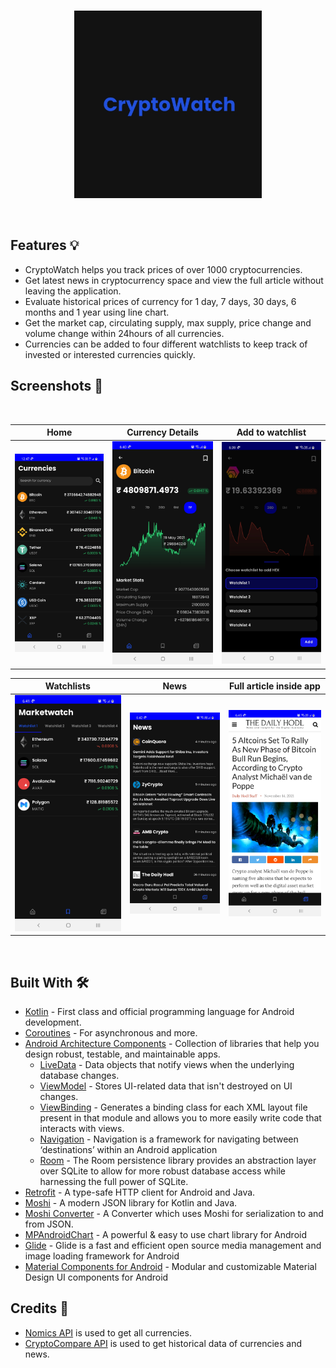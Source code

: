 <br/>
  <p align="center"><img src="screenshots/launcher_icon.jpg" height="300" /></p>
<br/>

## Features 💡
- CryptoWatch helps you track prices of over 1000 cryptocurrencies.
- Get latest news in cryptocurrency space and view the full article without leaving the application.
- Evaluate historical prices of currency for 1 day, 7 days, 30 days, 6 months and 1 year using line chart.
- Get the market cap, circulating supply, max supply, price change and volume change within 24hours of all currencies.
- Currencies can be added to four different watchlists to keep track of invested or interested currencies quickly.

## Screenshots 📸
</br>
  
|   Home   |   Currency Details    |   Add to watchlist  
|---	|---	|---
|  ![](https://github.com/jaym21/CryptoWatch/blob/main/screenshots/screenshot1.jpg)    |  ![](https://github.com/jaym21/CryptoWatch/blob/main/screenshots/screenshot2.jpg)    |   ![](https://github.com/jaym21/CryptoWatch/blob/main/screenshots/screenshot3.jpg)    

|   Watchlists   |  News   |   Full article inside app 
|---	|---	|---
|  ![](https://github.com/jaym21/CryptoWatch/blob/main/screenshots/screenshot4.jpg)    |  ![](https://github.com/jaym21/CryptoWatch/blob/main/screenshots/screenshot5.jpg)    |   ![](https://github.com/jaym21/CryptoWatch/blob/main/screenshots/screenshot6.jpg)  

</br>

## Built With 🛠
- [Kotlin](https://kotlinlang.org/) - First class and official programming language for Android development.
- [Coroutines](https://kotlinlang.org/docs/reference/coroutines-overview.html) - For asynchronous and more.
- [Android Architecture Components](https://developer.android.com/topic/libraries/architecture) - Collection of libraries that help you design robust, testable, and maintainable apps.
  - [LiveData](https://developer.android.com/topic/libraries/architecture/livedata) - Data objects that notify views when the underlying database changes.
  - [ViewModel](https://developer.android.com/topic/libraries/architecture/viewmodel) - Stores UI-related data that isn't destroyed on UI changes.
  - [ViewBinding](https://developer.android.com/topic/libraries/view-binding) - Generates a binding class for each XML layout file present in that module and allows you to more easily write code that interacts with views.
  - [Navigation](https://developer.android.com/guide/navigation/navigation-getting-started) - Navigation is a framework for navigating between ‘destinations’ within an Android application
  - [Room](https://developer.android.com/jetpack/androidx/releases/room) - The Room persistence library provides an abstraction layer over SQLite to allow for more robust database access while harnessing the full power of SQLite. 
- [Retrofit](https://square.github.io/retrofit/) - A type-safe HTTP client for Android and Java.
- [Moshi](https://github.com/square/moshi) - A modern JSON library for Kotlin and Java.
- [Moshi Converter](https://github.com/square/retrofit/tree/master/retrofit-converters/moshi) - A Converter which uses Moshi for serialization to and from JSON.
- [MPAndroidChart](https://github.com/PhilJay/MPAndroidChart) - A powerful & easy to use chart library for Android
- [Glide](https://github.com/bumptech/glide) - Glide is a fast and efficient open source media management and image loading framework for Android
- [Material Components for Android](https://github.com/material-components/material-components-android) - Modular and customizable Material Design UI components for Android

## Credits 📖
- [Nomics API](https://p.nomics.com/cryptocurrency-bitcoin-api) is used to get all currencies.
- [CryptoCompare API](https://min-api.cryptocompare.com/) is used to get historical data of currencies and news.
